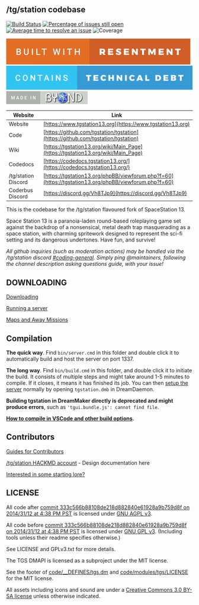 ## /tg/station codebase

[![Build Status](https://github.com/tgstation/tgstation/workflows/CI%20Suite/badge.svg)](https://github.com/tgstation/tgstation/actions?query=workflow%3A%22CI+Suite%22)
[![Percentage of issues still open](https://isitmaintained.com/badge/open/tgstation/tgstation.svg)](https://isitmaintained.com/project/tgstation/tgstation "Percentage of issues still open")
[![Average time to resolve an issue](https://isitmaintained.com/badge/resolution/tgstation/tgstation.svg)](https://isitmaintained.com/project/tgstation/tgstation "Average time to resolve an issue")
![Coverage](https://img.shields.io/badge/coverage---4%25-red.svg)

[![resentment](.github/images/badges/built-with-resentment.svg)](.github/images/comics/131-bug-free.png) [![technical debt](.github/images/badges/contains-technical-debt.svg)](.github/images/comics/106-tech-debt-modified.png) [![forinfinityandbyond](.github/images/badges/made-in-byond.gif)](https://www.reddit.com/r/SS13/comments/5oplxp/what_is_the_main_problem_with_byond_as_an_engine/dclbu1a)

| Website                   | Link                                           |
|---------------------------|------------------------------------------------|
| Website                   | [https://www.tgstation13.org](https://www.tgstation13.org)          |
| Code                      | [https://github.com/tgstation/tgstation](https://github.com/tgstation/tgstation)    |
| Wiki                      | [https://tgstation13.org/wiki/Main_Page](https://tgstation13.org/wiki/Main_Page)   |
| Codedocs                  | [https://codedocs.tgstation13.org/](https://codedocs.tgstation13.org/)       |
| /tg/station Discord       | [https://tgstation13.org/phpBB/viewforum.php?f=60](https://tgstation13.org/phpBB/viewforum.php?f=60) |
| Coderbus Discord          | [https://discord.gg/Vh8TJp9](https://discord.gg/Vh8TJp9)               |

This is the codebase for the /tg/station flavoured fork of SpaceStation 13.

Space Station 13 is a paranoia-laden round-based roleplaying game set against the backdrop of a nonsensical, metal death trap masquerading as a space station, with charming spritework designed to represent the sci-fi setting and its dangerous undertones. Have fun, and survive!

*All github inquiries (such as moderation actions) may be handled via the /tg/station discord [#coding-general](https://discord.com/channels/326822144233439242/326831214667235328). Simply ping @maintainers, following the channel description asking questions guide, with your issue!*

## DOWNLOADING
[Downloading](.github/guides/DOWNLOADING.md)

[Running a server](.github/guides/RUNNING_A_SERVER.md)

[Maps and Away Missions](.github/guides/MAPS_AND_AWAY_MISSIONS.md)

## Compilation

**The quick way**. Find `bin/server.cmd` in this folder and double click it to automatically build and host the server on port 1337.

**The long way**. Find `bin/build.cmd` in this folder, and double click it to initiate the build. It consists of multiple steps and might take around 1-5 minutes to compile. If it closes, it means it has finished its job. You can then [setup the server](.github/guides/RUNNING_A_SERVER.md) normally by opening `tgstation.dmb` in DreamDaemon.

**Building tgstation in DreamMaker directly is deprecated and might produce errors**, such as `'tgui.bundle.js': cannot find file`.

**[How to compile in VSCode and other build options](tools/build/README.md).**

## Contributors
[Guides for Contributors](.github/CONTRIBUTING.md)

[/tg/station HACKMD account](https://hackmd.io/@tgstation) - Design documentation here

[Interested in some starting lore?](https://github.com/tgstation/common_core)

## LICENSE

All code after [commit 333c566b88108de218d882840e61928a9b759d8f on 2014/31/12 at 4:38 PM PST](https://github.com/tgstation/tgstation/commit/333c566b88108de218d882840e61928a9b759d8f) is licensed under [GNU AGPL v3](https://www.gnu.org/licenses/agpl-3.0.html).

All code before [commit 333c566b88108de218d882840e61928a9b759d8f on 2014/31/12 at 4:38 PM PST](https://github.com/tgstation/tgstation/commit/333c566b88108de218d882840e61928a9b759d8f) is licensed under [GNU GPL v3](https://www.gnu.org/licenses/gpl-3.0.html).
(Including tools unless their readme specifies otherwise.)

See LICENSE and GPLv3.txt for more details.

The TGS DMAPI is licensed as a subproject under the MIT license.

See the footer of [code/__DEFINES/tgs.dm](./code/__DEFINES/tgs.dm) and [code/modules/tgs/LICENSE](./code/modules/tgs/LICENSE) for the MIT license.

All assets including icons and sound are under a [Creative Commons 3.0 BY-SA license](https://creativecommons.org/licenses/by-sa/3.0/) unless otherwise indicated.

